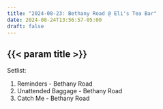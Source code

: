```yaml
---
title: "2024-08-23: Bethany Road @ Eli's Tea Bar"
date: 2024-08-24T13:56:57-05:00
draft: false
---
```


## {{< param title >}}

Setlist:
1. Reminders - Bethany Road
2. Unattended Baggage - Bethany Road
3. Catch Me - Bethany Road
